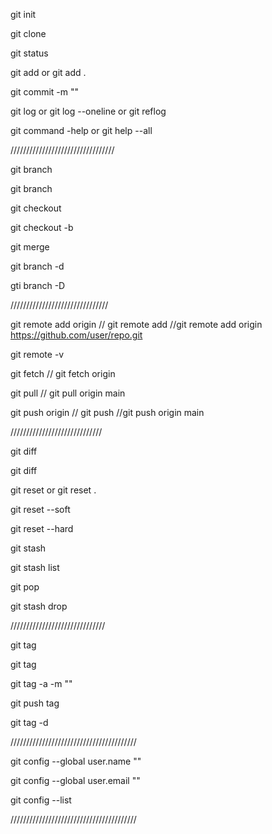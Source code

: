 git init

git clone <repo-url>

git status

git add <filename> or git add .

git commit -m "<message>"

git log or git log --oneline or git reflog

git command -help or git help --all

/////////////////////////////////

git branch

git branch <branch name>

git checkout <branch name>

git checkout -b <branch name>

git merge <branch name>

git branch -d <branch name>

gti branch -D <branch name>


///////////////////////////////

git remote add origin <repo-url> // git remote add <remote-name> <repo-url> //git remote add origin https://github.com/user/repo.git

git remote -v

git fetch <remote-name> // git fetch origin

git pull <remote-name> <branch name>  // git pull origin main

git push origin <branch name> // git push <remote-name> <branch name> //git push origin main

/////////////////////////////

git diff 

git diff <branch name>

git reset <file name>  or git reset .

git reset --soft <commit>

git reset --hard <commit>

git stash

git stash list

git pop

git stash drop

//////////////////////////////

git tag

git tag <tag name>

git tag -a <tag name> -m "<message>"

git push <remote-name> tag

git tag -d <tag name>


////////////////////////////////////////

git config --global user.name "<name>"

git config --global user.email "<email>"

git config --list

////////////////////////////////////////

